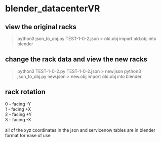 # blender_datacenterVR

## view the original racks
> python3 json_to_obj.py TEST-1-0-2.json > old.obj
import old.obj into blender

## change the rack data and view the new racks
> python3 TEST-1-0-2.py TEST-1-0-2.json > new.json
> python3 json_to_obj.py new.json > new.obj
import old.obj into blender

## rack rotation
0 - facing -Y<br/>
1 - facing +X<br/>
2 - facing +Y<br/>
3 - facing -X<br/>
<br/>
all of the xyz coordinates in the json and servicenow tables are in blender format for ease of use